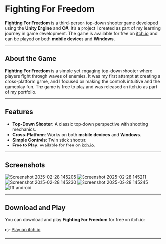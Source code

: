 # Fighting For Freedom

**Fighting For Freedom** is a third-person top-down shooter game developed using the **Unity Engine** and **C#**. It’s a project I created as part of my learning journey in game development. The game is available for free on [itch.io](https://mcoders.itch.io/fightingforfreedom) and can be played on both **mobile devices** and **Windows**.

---

## About the Game

**Fighting For Freedom** is a simple yet engaging top-down shooter where players fight through waves of enemies. It was my first attempt at creating a cross-platform game, and I focused on making the controls intuitive and the gameplay fun. The game is free to play and was released on itch.io as part of my portfolio.

---

## Features

- **Top-Down Shooter**: A classic top-down perspective with shooting mechanics.
- **Cross-Platform**: Works on both **mobile devices** and **Windows**.
- **Simple Controls**: Twin stick shooter.
- **Free to Play**: Available for free on [itch.io](https://mcoders.itch.io/fightingforfreedom).

---


## Screenshots
![Screenshot 2025-02-28 145205](https://github.com/user-attachments/assets/cc1fdb4e-e820-40af-8371-16951bb758c9)
![Screenshot 2025-02-28 145211](https://github.com/user-attachments/assets/12245efb-af57-4b01-91d3-a22b872060f4)
![Screenshot 2025-02-28 145230](https://github.com/user-attachments/assets/4d05270a-a1ba-4771-ab1e-45fe7b1fcb79)
![Screenshot 2025-02-28 145245](https://github.com/user-attachments/assets/fdbf0a18-689c-4004-8ffc-c99ccb46a673)
![fff android](https://github.com/user-attachments/assets/494b623a-f94b-413f-8670-688f1b479904)

---

## Download and Play

You can download and play **Fighting For Freedom** for free on itch.io:

👉 [Play on itch.io](https://mcoders.itch.io/fightingforfreedom)

---
